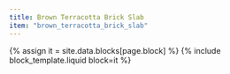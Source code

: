 ```yaml
---
title: Brown Terracotta Brick Slab
item: "brown_terracotta_brick_slab"
---
```


{% assign it = site.data.blocks[page.block] %}
{% include block_template.liquid block=it %}

